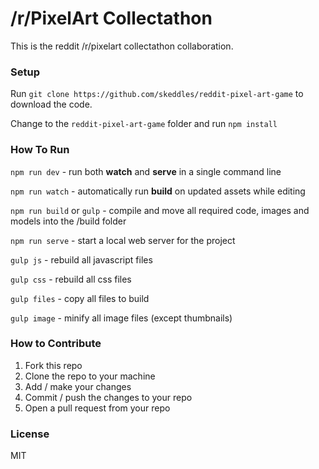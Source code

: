 
# /r/PixelArt Collectathon

This is the reddit /r/pixelart collectathon collaboration.


### Setup

Run `git clone https://github.com/skeddles/reddit-pixel-art-game` to download the code.

Change to the `reddit-pixel-art-game` folder and run `npm install`

### How To Run

`npm run dev` - run both **watch** and **serve** in a single command line

`npm run watch` - automatically run **build** on updated assets while editing

`npm run build` or `gulp` - compile and move all required code, images and models into the /build folder

`npm run serve` - start a local web server for the project

`gulp js` - rebuild all javascript files

`gulp css` - rebuild all css files

`gulp files` - copy all files to build 

`gulp image` - minify all image files (except thumbnails)

### How to Contribute

1. Fork this repo
2. Clone the repo to your machine
3. Add / make your changes
4. Commit / push the changes to your repo
5. Open a pull request from your repo

### License

MIT

